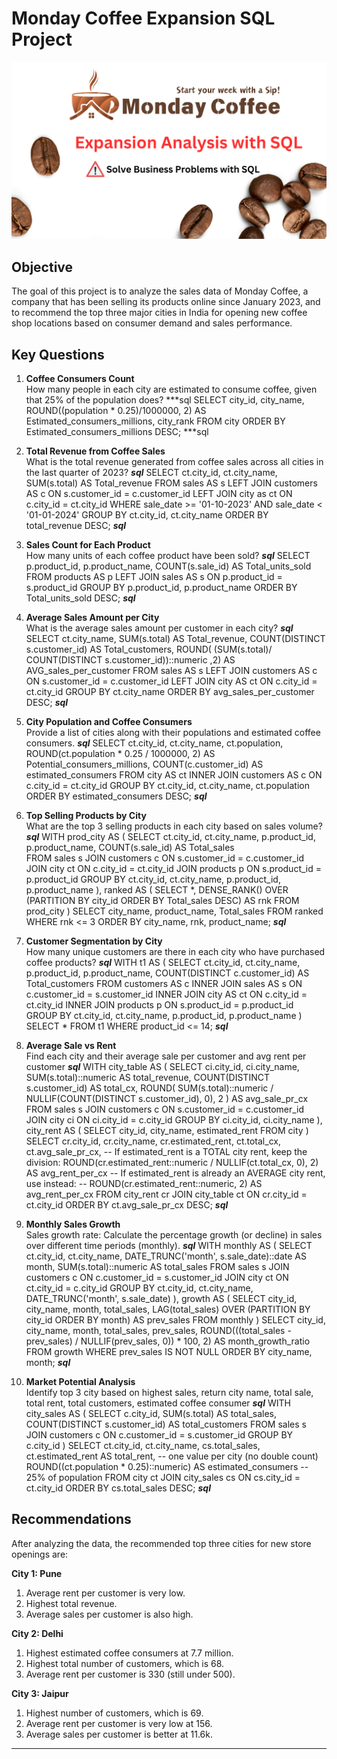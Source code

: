 # Monday Coffee Expansion SQL Project

![Company Logo](https://github.com/najirh/Monday-Coffee-Expansion-Project-P8/blob/main/1.png)

## Objective
The goal of this project is to analyze the sales data of Monday Coffee, a company that has been selling its products online since January 2023, and to recommend the top three major cities in India for opening new coffee shop locations based on consumer demand and sales performance.

## Key Questions
1. **Coffee Consumers Count**  
   How many people in each city are estimated to consume coffee, given that 25% of the population does?
***sql
SELECT 
	city_id,
	city_name,
	ROUND((population * 0.25)/1000000, 2) AS Estimated_consumers_millions,
	city_rank
FROM city
ORDER BY Estimated_consumers_millions DESC;
***sql

2. **Total Revenue from Coffee Sales**  
   What is the total revenue generated from coffee sales across all cities in the last quarter of 2023?
***sql***
SELECT
	ct.city_id,
	ct.city_name,
	SUM(s.total) AS Total_revenue
FROM sales AS s
LEFT JOIN customers AS c
ON s.customer_id = c.customer_id
LEFT JOIN city as ct
ON c.city_id = ct.city_id
WHERE sale_date >= '01-10-2023'
	AND sale_date < '01-01-2024'
GROUP BY ct.city_id, ct.city_name
ORDER BY total_revenue DESC;
***sql***

3. **Sales Count for Each Product**  
   How many units of each coffee product have been sold?
***sql***
SELECT 
	p.product_id,
	p.product_name,
	COUNT(s.sale_id) AS Total_units_sold
FROM products AS p
LEFT JOIN sales AS s
ON p.product_id = s.product_id
GROUP BY p.product_id, p.product_name
ORDER BY Total_units_sold DESC;
***sql***

4. **Average Sales Amount per City**  
   What is the average sales amount per customer in each city?
***sql***
SELECT 
	ct.city_name,
	SUM(s.total) AS Total_revenue,
	COUNT(DISTINCT s.customer_id) AS Total_customers,
	ROUND(
			(SUM(s.total)/
				COUNT(DISTINCT s.customer_id))::numeric
			,2) AS AVG_sales_per_customer
FROM sales AS s
LEFT JOIN customers AS c
ON s.customer_id = c.customer_id
LEFT JOIN city AS ct
ON c.city_id = ct.city_id
GROUP BY ct.city_name
ORDER BY avg_sales_per_customer DESC;
***sql***

5. **City Population and Coffee Consumers**  
   Provide a list of cities along with their populations and estimated coffee consumers.
***sql***
SELECT 
	ct.city_id,
	ct.city_name,
	ct.population,
	ROUND(ct.population * 0.25 / 1000000, 2) AS Potential_consumers_millions,
	COUNT(c.customer_id) AS estimated_consumers
FROM city AS ct
INNER JOIN customers AS c
ON c.city_id = ct.city_id
GROUP BY ct.city_id, ct.city_name, ct.population
ORDER BY estimated_consumers DESC;
***sql***
6. **Top Selling Products by City**  
   What are the top 3 selling products in each city based on sales volume?
***sql***
WITH prod_city AS (
  SELECT
    ct.city_id,
    ct.city_name,
    p.product_id,
    p.product_name,
    COUNT(s.sale_id) AS Total_sales              
  FROM sales s
  JOIN customers c ON s.customer_id = c.customer_id
  JOIN city ct      ON c.city_id = ct.city_id
  JOIN products p   ON s.product_id = p.product_id
  GROUP BY ct.city_id, ct.city_name, p.product_id, p.product_name
),
ranked AS (
  SELECT *,
         DENSE_RANK() OVER (PARTITION BY city_id ORDER BY Total_sales DESC) AS rnk
  FROM prod_city
)
SELECT city_name, product_name, Total_sales
FROM ranked
WHERE rnk <= 3
ORDER BY city_name, rnk, product_name;
***sql***

7. **Customer Segmentation by City**  
   How many unique customers are there in each city who have purchased coffee products?
***sql***
WITH t1 AS ( 
	SELECT
		ct.city_id,
		ct.city_name,
		p.product_id,
		p.product_name,
		COUNT(DISTINCT c.customer_id) AS Total_customers
	FROM customers AS c
	INNER JOIN sales AS s ON c.customer_id = s.customer_id
	INNER JOIN city AS ct ON c.city_id = ct.city_id
	INNER JOIN products p  ON s.product_id = p.product_id 
	GROUP BY ct.city_id, ct.city_name, p.product_id, p.product_name
)
SELECT * FROM t1
WHERE product_id <= 14;
***sql***

8. **Average Sale vs Rent**  
   Find each city and their average sale per customer and avg rent per customer
***sql***
WITH city_table AS (
  SELECT 
    ci.city_id,
    ci.city_name,
    SUM(s.total)::numeric AS total_revenue,
    COUNT(DISTINCT s.customer_id) AS total_cx,
    ROUND(
      SUM(s.total)::numeric / NULLIF(COUNT(DISTINCT s.customer_id), 0), 2
    ) AS avg_sale_pr_cx
  FROM sales s
  JOIN customers c ON s.customer_id = c.customer_id
  JOIN city ci      ON ci.city_id = c.city_id
  GROUP BY ci.city_id, ci.city_name
),
city_rent AS (
  SELECT city_id, city_name, estimated_rent
  FROM city
)
SELECT 
  cr.city_id,
  cr.city_name,
  cr.estimated_rent,
  ct.total_cx,
  ct.avg_sale_pr_cx,
  -- If estimated_rent is a TOTAL city rent, keep the division:
  ROUND(cr.estimated_rent::numeric / NULLIF(ct.total_cx, 0), 2) AS avg_rent_per_cx
  -- If estimated_rent is already an AVERAGE city rent, use instead:
  -- ROUND(cr.estimated_rent::numeric, 2) AS avg_rent_per_cx
FROM city_rent cr
JOIN city_table ct ON cr.city_id = ct.city_id
ORDER BY ct.avg_sale_pr_cx DESC;
***sql***

9. **Monthly Sales Growth**  
   Sales growth rate: Calculate the percentage growth (or decline) in sales over different time periods (monthly).
***sql***
WITH monthly AS (
  SELECT
    ct.city_id,
    ct.city_name,
    DATE_TRUNC('month', s.sale_date)::date AS month,
    SUM(s.total)::numeric AS total_sales
  FROM sales s
  JOIN customers c ON c.customer_id = s.customer_id
  JOIN city ct     ON ct.city_id = c.city_id
  GROUP BY ct.city_id, ct.city_name, DATE_TRUNC('month', s.sale_date)
),
growth AS (
  SELECT
    city_id,
    city_name,
    month,
    total_sales,
    LAG(total_sales) OVER (PARTITION BY city_id ORDER BY month) AS prev_sales
  FROM monthly
)
SELECT
  city_id,
  city_name,
  month,
  total_sales,
  prev_sales,
  ROUND(((total_sales - prev_sales) / NULLIF(prev_sales, 0)) * 100, 2) AS month_growth_ratio
FROM growth
WHERE prev_sales IS NOT NULL
ORDER BY city_name, month;
***sql***

10. **Market Potential Analysis**  
    Identify top 3 city based on highest sales, return city name, total sale, total rent, total customers, estimated  coffee consumer
 ***sql***
WITH city_sales AS (
  SELECT
    c.city_id,
    SUM(s.total)                           AS total_sales,
    COUNT(DISTINCT s.customer_id)          AS total_customers
  FROM sales s
  JOIN customers c ON c.customer_id = s.customer_id
  GROUP BY c.city_id
)
SELECT
  ct.city_id,
  ct.city_name,
  cs.total_sales,
  ct.estimated_rent                        AS total_rent,          -- one value per city (no double count)
  ROUND((ct.population * 0.25)::numeric)   AS estimated_consumers   -- 25% of population
FROM city ct
JOIN city_sales cs ON cs.city_id = ct.city_id
ORDER BY cs.total_sales DESC;
***sql***

## Recommendations
After analyzing the data, the recommended top three cities for new store openings are:

**City 1: Pune**  
1. Average rent per customer is very low.  
2. Highest total revenue.  
3. Average sales per customer is also high.

**City 2: Delhi**  
1. Highest estimated coffee consumers at 7.7 million.  
2. Highest total number of customers, which is 68.  
3. Average rent per customer is 330 (still under 500).

**City 3: Jaipur**  
1. Highest number of customers, which is 69.  
2. Average rent per customer is very low at 156.  
3. Average sales per customer is better at 11.6k.

---
